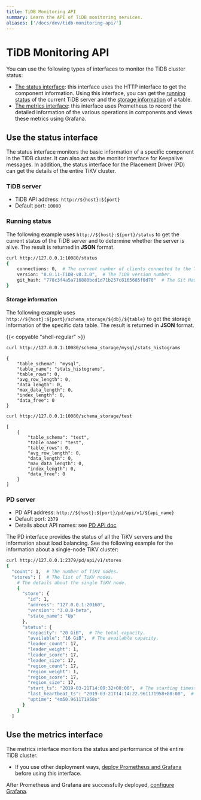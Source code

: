 ```yaml
---
title: TiDB Monitoring API
summary: Learn the API of TiDB monitoring services.
aliases: ['/docs/dev/tidb-monitoring-api/']
---
```


# TiDB Monitoring API

You can use the following types of interfaces to monitor the TiDB cluster status:

- [The status interface](#use-the-status-interface): this interface uses the HTTP interface to get the component information. Using this interface, you can get the [running status](#running-status) of the current TiDB server and the [storage information](#storage-information) of a table.
- [The metrics interface](#use-the-metrics-interface): this interface uses Prometheus to record the detailed information of the various operations in components and views these metrics using Grafana.

## Use the status interface

The status interface monitors the basic information of a specific component in the TiDB cluster. It can also act as the monitor interface for Keepalive messages. In addition, the status interface for the Placement Driver (PD) can get the details of the entire TiKV cluster.

### TiDB server

- TiDB API address: `http://${host}:${port}`
- Default port: `10080`

### Running status

The following example uses `http://${host}:${port}/status` to get the current status of the TiDB server and to determine whether the server is alive. The result is returned in **JSON** format.

```bash
curl http://127.0.0.1:10080/status
{
    connections: 0,  # The current number of clients connected to the TiDB server.
    version: "8.0.11-TiDB-v8.3.0",  # The TiDB version number.
    git_hash: "778c3f4a5a716880bcd1d71b257c8165685f0d70"  # The Git Hash of the current TiDB code.
}
```

#### Storage information

The following example uses `http://${host}:${port}/schema_storage/${db}/${table}` to get the storage information of the specific data table. The result is returned in **JSON** format.

{{< copyable "shell-regular" >}}

```bash
curl http://127.0.0.1:10080/schema_storage/mysql/stats_histograms
```

```
{
    "table_schema": "mysql",
    "table_name": "stats_histograms",
    "table_rows": 0,
    "avg_row_length": 0,
    "data_length": 0,
    "max_data_length": 0,
    "index_length": 0,
    "data_free": 0
}
```

```bash
curl http://127.0.0.1:10080/schema_storage/test
```

```
[
    {
        "table_schema": "test",
        "table_name": "test",
        "table_rows": 0,
        "avg_row_length": 0,
        "data_length": 0,
        "max_data_length": 0,
        "index_length": 0,
        "data_free": 0
    }
]
```

### PD server

- PD API address: `http://${host}:${port}/pd/api/v1/${api_name}`
- Default port: `2379`
- Details about API names: see [PD API doc](https://download.pingcap.com/pd-api-v1.html)

The PD interface provides the status of all the TiKV servers and the information about load balancing. See the following example for the information about a single-node TiKV cluster:

```bash
curl http://127.0.0.1:2379/pd/api/v1/stores
{
  "count": 1,  # The number of TiKV nodes.
  "stores": [  # The list of TiKV nodes.
    # The details about the single TiKV node.
    {
      "store": {
        "id": 1,
        "address": "127.0.0.1:20160",
        "version": "3.0.0-beta",
        "state_name": "Up"
      },
      "status": {
        "capacity": "20 GiB",  # The total capacity.
        "available": "16 GiB",  # The available capacity.
        "leader_count": 17,
        "leader_weight": 1,
        "leader_score": 17,
        "leader_size": 17,
        "region_count": 17,
        "region_weight": 1,
        "region_score": 17,
        "region_size": 17,
        "start_ts": "2019-03-21T14:09:32+08:00",  # The starting timestamp.
        "last_heartbeat_ts": "2019-03-21T14:14:22.961171958+08:00",  # The timestamp of the last heartbeat.
        "uptime": "4m50.961171958s"
      }
    }
  ]
```

## Use the metrics interface

The metrics interface monitors the status and performance of the entire TiDB cluster.

- If you use other deployment ways, [deploy Prometheus and Grafana](/deploy-monitoring-services.md) before using this interface.

After Prometheus and Grafana are successfully deployed, [configure Grafana](/deploy-monitoring-services.md#configure-grafana).
